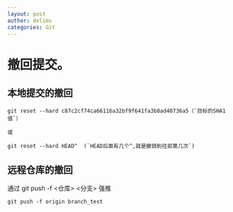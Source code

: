 ```yaml
---
layout: post
author: delims
categories: Git
---
```



# 撤回提交。

## 本地提交的撤回
```
git reset --hard c87c2cf74ca66116a32bf9f641fa3b8ad40736a5（`目标的SHA1 值`）

或

git reset --hard HEAD^  (`HEAD后面有几个^,就是撤销到往前第几次`)
```

## 远程仓库的撤回
通过 git push -f <仓库> <分支> 强推
```
git push -f origin branch_test 

```